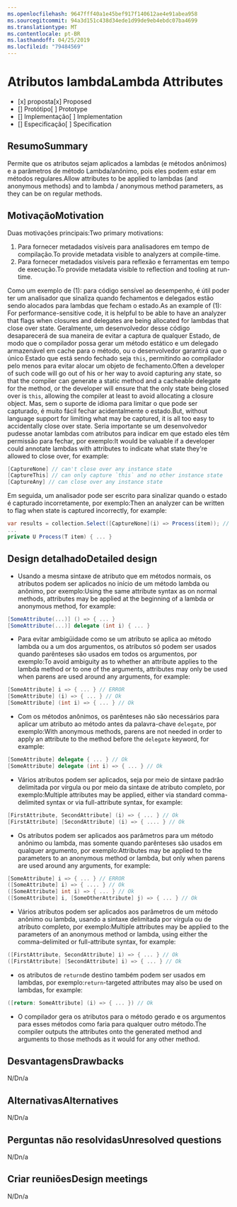 ```yaml
---
ms.openlocfilehash: 9647fff40a1e45bef917f140612ae4e91abea958
ms.sourcegitcommit: 94a3d151c438d34ede1d99de9eb4ebdc07ba4699
ms.translationtype: MT
ms.contentlocale: pt-BR
ms.lasthandoff: 04/25/2019
ms.locfileid: "79484569"
---
```

# <a name="lambda-attributes"></a><span data-ttu-id="d31f6-101">Atributos lambda</span><span class="sxs-lookup"><span data-stu-id="d31f6-101">Lambda Attributes</span></span>

* <span data-ttu-id="d31f6-102">[x] proposta</span><span class="sxs-lookup"><span data-stu-id="d31f6-102">[x] Proposed</span></span>
* <span data-ttu-id="d31f6-103">[] Protótipo</span><span class="sxs-lookup"><span data-stu-id="d31f6-103">[ ] Prototype</span></span>
* <span data-ttu-id="d31f6-104">[] Implementação</span><span class="sxs-lookup"><span data-stu-id="d31f6-104">[ ] Implementation</span></span>
* <span data-ttu-id="d31f6-105">[] Especificação</span><span class="sxs-lookup"><span data-stu-id="d31f6-105">[ ] Specification</span></span>

## <a name="summary"></a><span data-ttu-id="d31f6-106">Resumo</span><span class="sxs-lookup"><span data-stu-id="d31f6-106">Summary</span></span>
[summary]: #summary

<span data-ttu-id="d31f6-107">Permite que os atributos sejam aplicados a lambdas (e métodos anônimos) e a parâmetros de método Lambda/anônimo, pois eles podem estar em métodos regulares.</span><span class="sxs-lookup"><span data-stu-id="d31f6-107">Allow attributes to be applied to lambdas (and anonymous methods) and to lambda / anonymous method parameters, as they can be on regular methods.</span></span>

## <a name="motivation"></a><span data-ttu-id="d31f6-108">Motivação</span><span class="sxs-lookup"><span data-stu-id="d31f6-108">Motivation</span></span>
[motivation]: #motivation

<span data-ttu-id="d31f6-109">Duas motivações principais:</span><span class="sxs-lookup"><span data-stu-id="d31f6-109">Two primary motivations:</span></span>

1. <span data-ttu-id="d31f6-110">Para fornecer metadados visíveis para analisadores em tempo de compilação.</span><span class="sxs-lookup"><span data-stu-id="d31f6-110">To provide metadata visible to analyzers at compile-time.</span></span>
2. <span data-ttu-id="d31f6-111">Para fornecer metadados visíveis para reflexão e ferramentas em tempo de execução.</span><span class="sxs-lookup"><span data-stu-id="d31f6-111">To provide metadata visible to reflection and tooling at run-time.</span></span>

<span data-ttu-id="d31f6-112">Como um exemplo de (1): para código sensível ao desempenho, é útil poder ter um analisador que sinaliza quando fechamentos e delegados estão sendo alocados para lambdas que fecham o estado.</span><span class="sxs-lookup"><span data-stu-id="d31f6-112">As an example of (1): For performance-sensitive code, it is helpful to be able to have an analyzer that flags when closures and delegates are being allocated for lambdas that close over state.</span></span>  <span data-ttu-id="d31f6-113">Geralmente, um desenvolvedor desse código desaparecerá de sua maneira de evitar a captura de qualquer Estado, de modo que o compilador possa gerar um método estático e um delegado armazenável em cache para o método, ou o desenvolvedor garantirá que o único Estado que está sendo fechado seja `this`, permitindo ao compilador pelo menos para evitar alocar um objeto de fechamento.</span><span class="sxs-lookup"><span data-stu-id="d31f6-113">Often a developer of such code will go out of his or her way to avoid capturing any state, so that the compiler can generate a static method and a cacheable delegate for the method, or the developer will ensure that the only state being closed over is `this`, allowing the compiler at least to avoid allocating a closure object.</span></span>  <span data-ttu-id="d31f6-114">Mas, sem o suporte de idioma para limitar o que pode ser capturado, é muito fácil fechar acidentalmente o estado.</span><span class="sxs-lookup"><span data-stu-id="d31f6-114">But, without language support for limiting what may be captured, it is all too easy to accidentally close over state.</span></span>  <span data-ttu-id="d31f6-115">Seria importante se um desenvolvedor pudesse anotar lambdas com atributos para indicar em que estado eles têm permissão para fechar, por exemplo:</span><span class="sxs-lookup"><span data-stu-id="d31f6-115">It would be valuable if a developer could annotate lambdas with attributes to indicate what state they're allowed to close over, for example:</span></span>

```csharp
[CaptureNone] // can't close over any instance state
[CaptureThis] // can only capture `this` and no other instance state
[CaptureAny] // can close over any instance state
```

<span data-ttu-id="d31f6-116">Em seguida, um analisador pode ser escrito para sinalizar quando o estado é capturado incorretamente, por exemplo:</span><span class="sxs-lookup"><span data-stu-id="d31f6-116">Then an analyzer can be written to flag when state is captured incorrectly, for example:</span></span>

```csharp
var results = collection.Select([CaptureNone](i) => Process(item)); // Analyzer error: [CaptureNone] lambdas captures `this`
...
private U Process(T item) { ... }
```

## <a name="detailed-design"></a><span data-ttu-id="d31f6-117">Design detalhado</span><span class="sxs-lookup"><span data-stu-id="d31f6-117">Detailed design</span></span>
[design]: #detailed-design

- <span data-ttu-id="d31f6-118">Usando a mesma sintaxe de atributo que em métodos normais, os atributos podem ser aplicados no início de um método lambda ou anônimo, por exemplo:</span><span class="sxs-lookup"><span data-stu-id="d31f6-118">Using the same attribute syntax as on normal methods, attributes may be applied at the beginning of a lambda or anonymous method, for example:</span></span>

```csharp
[SomeAttribute(...)] () => { ... }
[SomeAttribute(...)] delegate (int i) { ... }
```

- <span data-ttu-id="d31f6-119">Para evitar ambigüidade como se um atributo se aplica ao método lambda ou a um dos argumentos, os atributos só podem ser usados quando parênteses são usados em todos os argumentos, por exemplo:</span><span class="sxs-lookup"><span data-stu-id="d31f6-119">To avoid ambiguity as to whether an attribute applies to the lambda method or to one of the arguments, attributes may only be used when parens are used around any arguments, for example:</span></span>

```csharp
[SomeAttribute] i => { ... } // ERROR
[SomeAttribute] (i) => { ... } // Ok
[SomeAttribute] (int i) => { ... } // Ok
```

- <span data-ttu-id="d31f6-120">Com os métodos anônimos, os parênteses não são necessários para aplicar um atributo ao método antes da palavra-chave `delegate`, por exemplo:</span><span class="sxs-lookup"><span data-stu-id="d31f6-120">With anonymous methods, parens are not needed in order to apply an attribute to the method before the `delegate` keyword, for example:</span></span>

```csharp
[SomeAttribute] delegate { ... } // Ok
[SomeAttribute] delegate (int i) => { ... } // Ok
```

- <span data-ttu-id="d31f6-121">Vários atributos podem ser aplicados, seja por meio de sintaxe padrão delimitada por vírgula ou por meio da sintaxe de atributo completo, por exemplo:</span><span class="sxs-lookup"><span data-stu-id="d31f6-121">Multiple attributes may be applied, either via standard comma-delimited syntax or via full-attribute syntax, for example:</span></span>

```csharp
[FirstAttribute, SecondAttribute] (i) => { ... } // Ok
[FirstAttribute] [SecondAttribute] (i) => { .... } // Ok
```

- <span data-ttu-id="d31f6-122">Os atributos podem ser aplicados aos parâmetros para um método anônimo ou lambda, mas somente quando parênteses são usados em qualquer argumento, por exemplo:</span><span class="sxs-lookup"><span data-stu-id="d31f6-122">Attributes may be applied to the parameters to an anonymous method or lambda, but only when parens are used around any arguments, for example:</span></span>

```csharp
[SomeAttribute] i => { ... } // ERROR
([SomeAttribute] i) => { .... } // Ok
([SomeAttribute] int i) => { ... } // Ok
([SomeAttribute] i, [SomeOtherAttribute] j) => { ... } // Ok
```

- <span data-ttu-id="d31f6-123">Vários atributos podem ser aplicados aos parâmetros de um método anônimo ou lambda, usando a sintaxe delimitada por vírgula ou de atributo completo, por exemplo:</span><span class="sxs-lookup"><span data-stu-id="d31f6-123">Multiple attributes may be applied to the parameters of an anonymous method or lambda, using either the comma-delimited or full-attribute syntax, for example:</span></span>

```csharp
([FirstAttribute, SecondAttribute] i) => { ... } // Ok
([FirstAttribute] [SecondAttribute] i) => { ... } // Ok
```

- <span data-ttu-id="d31f6-124">os atributos de `return`de destino também podem ser usados em lambdas, por exemplo:</span><span class="sxs-lookup"><span data-stu-id="d31f6-124">`return`-targeted attributes may also be used on lambdas, for example:</span></span>

```csharp
([return: SomeAttribute] (i) => { ... }) // Ok
```

- <span data-ttu-id="d31f6-125">O compilador gera os atributos para o método gerado e os argumentos para esses métodos como faria para qualquer outro método.</span><span class="sxs-lookup"><span data-stu-id="d31f6-125">The compiler outputs the attributes onto the generated method and arguments to those methods as it would for any other method.</span></span>

## <a name="drawbacks"></a><span data-ttu-id="d31f6-126">Desvantagens</span><span class="sxs-lookup"><span data-stu-id="d31f6-126">Drawbacks</span></span>
[drawbacks]: #drawbacks

<span data-ttu-id="d31f6-127">N/D</span><span class="sxs-lookup"><span data-stu-id="d31f6-127">n/a</span></span>

## <a name="alternatives"></a><span data-ttu-id="d31f6-128">Alternativas</span><span class="sxs-lookup"><span data-stu-id="d31f6-128">Alternatives</span></span>
[alternatives]: #alternatives

<span data-ttu-id="d31f6-129">N/D</span><span class="sxs-lookup"><span data-stu-id="d31f6-129">n/a</span></span>

## <a name="unresolved-questions"></a><span data-ttu-id="d31f6-130">Perguntas não resolvidas</span><span class="sxs-lookup"><span data-stu-id="d31f6-130">Unresolved questions</span></span>
[unresolved]: #unresolved-questions

<span data-ttu-id="d31f6-131">N/D</span><span class="sxs-lookup"><span data-stu-id="d31f6-131">n/a</span></span>

## <a name="design-meetings"></a><span data-ttu-id="d31f6-132">Criar reuniões</span><span class="sxs-lookup"><span data-stu-id="d31f6-132">Design meetings</span></span>

<span data-ttu-id="d31f6-133">N/D</span><span class="sxs-lookup"><span data-stu-id="d31f6-133">n/a</span></span>